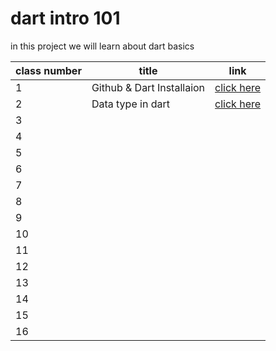 # dart intro 101
 in this project we will learn about dart basics


|  class number | title  | link  |
|---|---|---|
|  1 | Github & Dart Installaion  |  [click here ](./Classes/class1.md) |
| 2  | Data type in dart  |  [click here](./Classes/class2.md) |
| 3  |   |   |
| 4  |   |   |
| 5  |   |   |
| 6  |   |   |
| 7  |   |   |
| 8  |   |   |
| 9  |   |   |
| 10 |   |   |
| 11 |   |   |
| 12 |   |   |
| 13 |   |   |
| 14 |   |   |
| 15 |   |   |
| 16 |   |   |